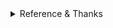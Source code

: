 
<details><summary>Reference & Thanks</summary>

- telegraf.js - Modern Telegram Bot Framework for Node.js: [Github Repo](https://github.com/telegraf/telegraf)
- axios - Promise based HTTP client for the browser and node.js: [Github Repo](https://github.com/axios/axios)
</details>
